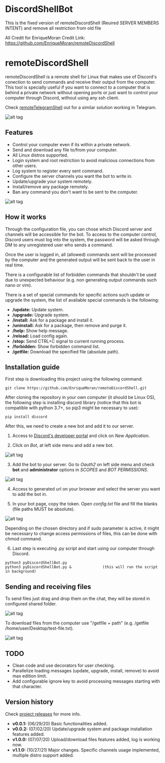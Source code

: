 # DiscordShellBot
This is the fixed version of remoteDiscordShell (Reuired SERVER MEMBERS INTENT) and remove all restriction from old file

All Credit for EnriqueMoran
Credit Link: https://github.com/EnriqueMoran/remoteDiscordShell
# remoteDiscordShell
remoteDiscordShell is a remote shell for Linux that makes use of Discord's conection to send commands and receive their output from the computer.
This tool is specially useful if you want to connect to a computer that is behind a private network without opening ports or just want to control your computer through Discord, without using any ssh client.

Check [remoteTelegramShell](https://github.com/EnriqueMoran/remoteTelegramShell) out for a similar solution working in Telegram.


![alt tag](/readme_images/readme_img_1.gif)


## Features
- Control your computer even if its within a private network.
- Send and download any file to/from your computer.
- All Linux distros supported.
- Login system and root restriction to avoid malicious connections from other users.
- Log system to register every sent command.
- Configure the server channels you want the bot to write in.
- Update/upgrade your system remotely.
- Install/remove any package remotely.
- Ban any command you don't want to be sent to the computer.


![alt tag](/readme_images/readme_img_2.gif)


## How it works
Through the configuration file, you can chose which Discord server and channels will be accessible for the bot. To access to the computer control, Discord users must log into the system, the password will be asked through DM to any unregistered user who sends a command.

Once the user is logged in, all (allowed) commands sent will be processed by the computer and the generated output will be sent back to the user in real time.

There is a configurable list of forbidden commands that shouldn't be used due to unexpected behaviour (e.g. non generating output commands such nano or vim).

There is a set of special commands for specific actions such update or upgrade the system, the list of avaliable special commands is the following:
- **/update:** Update system.
- **/upgrade:** Upgrade system.
- **/install:** Ask for a package and install it.
- **/uninstall:** Ask for a package, then remove and purge it.
- **/help:** Show help message.
- **/reload:** Load config again.
- **/stop:** Send CTRL+C signal to current running process.
- **/forbidden:** Show forbidden command list.
- **/getfile:** Download the specified file (absolute path).


## Installation guide
First step is downloading this project using the following command:
```
git clone https://github.com/EnriqueMoran/remoteDiscordShell.git
```

After cloning the repository in your own computer (it should be Linux OS), the following step is installing discord library (notice that this bot is compatible with python 3.7+, so pip3 might be necessary to use):
```
pip install discord
```

After this, we need to create a new bot and add it to our server.
1. Access to [Discord's developer portal](https://discord.com/developers/applications) and click on *New Application*.

2. Click on *Bot*, at left side menu and add a new bot.

![alt tag](/readme_images/image1.png)

3. Add the bot to your server. Go to *Oauth2* on left side menu and check **bot** and **administrator** options in *SCOPES* and *BOT PERMISSIONS*.

![alt tag](/readme_images/image2.png)

4. Access to generated url on your browser and select the server you want to add the bot in.

5. In your bot page, copy the token. Open *config.txt* file and fill the blanks (file paths MUST be absolute). 

![alt tag](/readme_images/image3.png)

Depending on the chosen directory and if sudo parameter is active, it might be necessary to change access permissions of files, this can be done with chmod command.

6. Last step is executing .py script and start using our computer through Discord.
```
python3 pyDiscordShellBot.py
python3 pyDiscordShellBot.py &              (this will run the script in background)
```


## Sending and receiving files
To send files just drag and drop them on the chat, they will be stored in configured shared folder.

![alt tag](/readme_images/readme_img_4.gif)


To download files from the computer use "/getfile + path" (e.g. /getfile /home/user/Desktop/test-file.txt).

![alt tag](/readme_images/readme_img_3.gif)


## TODO
- Clean code and use decorators for user checking.
- Parallelize loading messages (update, upgrade, install, remove) to avoid max edition limit.
- Add configurable ignore key to avoid processing messages starting with that character.


## Version history
Check [project releases](https://github.com/EnriqueMoran/remoteDiscordShell/releases) for more info.

- **v0.0.1:** (06/29/20) Basic functionalities added.
- **v0.0.2:** (07/02/20) Update/upgrade system and package installation features added.
- **v1.0.0:** (07/07/20) Upload/download files features added, log is working now.
- **v1.1.0:** (10/27/21) Major changes. Specific channels usage implemented, multiple distro support added.
